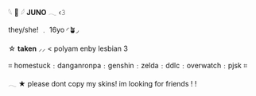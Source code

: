 𓆩 🌈 𓆪 **JUNO** 𓂃 ‹𝟹


they/she! ﹒ 16yo ◜🪴◞


☆ **__taken__** ⸝⸝ < polyam enby lesbian 3 

⌗ homestuck﹕danganronpa﹕genshin﹕zelda﹕ddlc﹕overwatch﹕pjsk ⌗ 

𓂃 ★ please dont copy my skins! im looking for friends ! !
